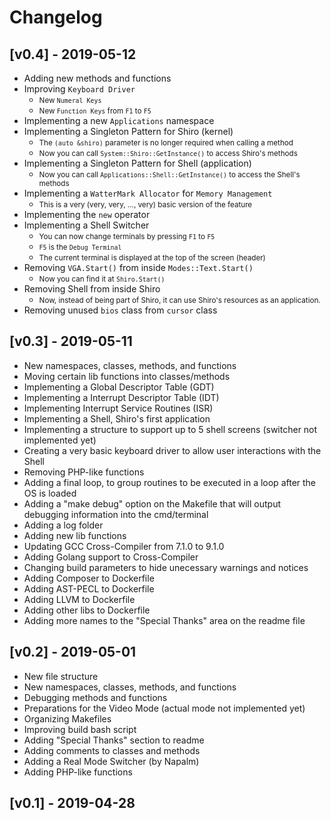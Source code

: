 # Changelog

## [v0.4] - 2019-05-12

- Adding new methods and functions
- Improving ```Keyboard Driver```
    - <small>New ```Numeral Keys```</small>
    - <small>New ```Function Keys``` from ```F1``` to ```F5```</small>
- Implementing a new ```Applications``` namespace
- Implementing a Singleton Pattern for Shiro (kernel)
    - <small>The ```(auto &shiro)``` parameter is no longer required when calling a method</small>
    - <small>Now you can call ```System::Shiro::GetInstance()``` to access Shiro's methods</small>
- Implementing a Singleton Pattern for Shell (application)
    - <small>Now you can call ```Applications::Shell::GetInstance()``` to access the Shell's methods</small>
- Implementing a ```WatterMark Allocator``` for ```Memory Management```
    - <small>This is a very (very, very, ..., very) basic version of the feature</small>
- Implementing the ```new``` operator
- Implementing a Shell Switcher
    - <small>You can now change terminals by pressing ```F1``` to ```F5```</small>
    - <small>```F5``` is the ```Debug Terminal```</small>
    - <small>The current terminal is displayed at the top of the screen (header)</small>
- Removing ```VGA.Start()``` from inside ```Modes::Text.Start()```
    - <small>Now you can find it at ```Shiro.Start()```</small>
- Removing Shell from inside Shiro
    - <small>Now, instead of being part of Shiro, it can use Shiro's resources as an application.</small>
- Removing unused ```bios``` class from ```cursor``` class

## [v0.3] - 2019-05-11

- New namespaces, classes, methods, and functions
- Moving certain lib functions into classes/methods
- Implementing a Global Descriptor Table (GDT)
- Implementing a Interrupt Descriptor Table (IDT)
- Implementing Interrupt Service Routines (ISR)
- Implementing a Shell, Shiro's first application
- Implementing a structure to support up to 5 shell screens (switcher not implemented yet)
- Creating a very basic keyboard driver to allow user interactions with the Shell
- Removing PHP-like functions
- Adding a final loop, to group routines to be executed in a loop after the OS is loaded
- Adding a "make debug" option on the Makefile that will output debugging information into the cmd/terminal
- Adding a log folder
- Adding new lib functions
- Updating GCC Cross-Compiler from 7.1.0 to 9.1.0
- Adding Golang support to Cross-Compiler
- Changing build parameters to hide unecessary warnings and notices
- Adding Composer to Dockerfile
- Adding AST-PECL to Dockerfile
- Adding LLVM to Dockerfile
- Adding other libs to Dockerfile
- Adding more names to the "Special Thanks" area on the readme file

## [v0.2] - 2019-05-01

- New file structure
- New namespaces, classes, methods, and functions
- Debugging methods and functions
- Preparations for the Video Mode (actual mode not implemented yet)
- Organizing Makefiles
- Improving build bash script
- Adding "Special Thanks" section to readme
- Adding comments to classes and methods
- Adding a Real Mode Switcher (by Napalm)
- Adding PHP-like functions

## [v0.1] - 2019-04-28
